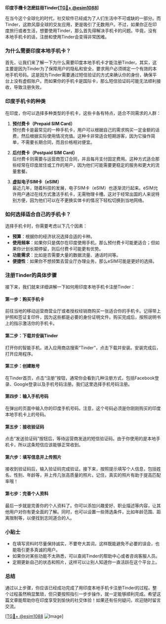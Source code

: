 **印度手機卡怎麽註冊Tinder[[TG💪+ @esim1088](https://t.me/s/esim1088)]**

在当今这个全球化的时代，社交软件已经成为了人们生活中不可或缺的一部分。而Tinder，这款风靡全球的交友应用，更是吸引了无数用户。不过，如果你正在印度旅行或者生活，想要使用Tinder，那么首先得解决手机卡的问题。毕竟，没有本地手机卡的话，注册和使用Tinder会变得非常困难。

### 为什么需要印度本地手机卡？

首先，让我们来了解一下为什么需要印度本地手机卡才能注册Tinder。其实，这主要是因为Tinder为了保障用户的隐私和安全，要求用户必须绑定一个有效的本地手机号码。这是因为Tinder需要通过短信验证的方式来确认你的身份，确保平台上没有虚假账户。而如果你的手机卡是国际卡，那么短信验证码可能无法顺利接收，导致注册失败。

### 印度手机卡的种类

在印度，你可以选择多种类型的手机卡，这些卡各有特点，适合不同需求的人群：

1. **预付费卡（Prepaid SIM Card）**  
   预付费卡是最常见的一种手机卡，用户可以根据自己的需求购买一定金额的话费，然后根据实际使用情况充值。这种卡非常适合短期游客，因为它操作简单，不需要长期合同，而且价格相对便宜。

2. **后付费卡（Postpaid SIM Card）**  
   后付费卡则需要与运营商签订合同，并且每月支付固定费用。这种方式适合那些经常在印度居住或工作的用户，因为他们可能需要更稳定的服务和更大的流量套餐。

3. **虚拟电子SIM卡（eSIM）**  
   最近几年，随着科技的发展，电子SIM卡（eSIM）也逐渐流行起来。eSIM允许用户通过在线方式激活手机卡，无需物理卡槽。这对于经常出国的人来说特别方便，因为他们可以在不更换实体卡的情况下轻松切换到当地网络。

### 如何选择适合自己的手机卡？

选择手机卡时，你需要考虑以下几个因素：

- **预算**：根据你的经济状况选择合适的卡种。
- **使用频率**：如果你只是偶尔在印度使用手机，那么预付费卡可能更适合；但如果你计划长期停留，则后付费卡可能更有优势。
- **功能需求**：比如是否需要大量的数据流量、通话时间等。
- **便捷性**：如果你不想频繁去营业厅办理业务，那么eSIM可能是更好的选择。

### 注册Tinder的具体步骤

接下来，我们就来详细讲解一下如何用印度本地手机卡注册Tinder：

#### 第一步：购买手机卡
前往当地的移动运营商营业厅或者授权经销商购买一张适合你的手机卡。记得带上护照和签证复印件，因为这些都是必要的身份证明文件。购买完成后，按照说明书上的指示激活你的手机卡。

#### 第二步：下载并安装Tinder
打开你的智能手机，进入应用商店搜索“Tinder”，点击下载并安装。安装完成后，打开应用程序。

#### 第三步：创建账号
在Tinder首页，点击“注册”按钮，通常你会看到几种注册方式，包括Facebook登录、Google登录以及手机号码注册。我们这里选择手机号码注册。

#### 第四步：输入手机号码
在弹出的页面中输入你的印度手机号码。注意，这个号码必须是你刚刚购买的印度本地手机卡上的号码。

#### 第五步：接收验证码
点击“发送验证码”按钮后，等待运营商发送的短信验证码。由于你使用的是本地手机卡，所以这条短信应该能够正常收到。

#### 第六步：填写信息并上传照片
接收到验证码后，输入验证码完成验证。接下来，按照提示填写个人信息，包括姓名、性别、年龄等，并上传几张高质量的照片。记住，真实的照片有助于提高匹配率哦！

#### 第七步：完善个人资料
最后一步就是完善你的个人资料了。你可以添加兴趣爱好、职业描述等内容，让其他用户对你有更全面的了解。同时，也可以设置一些筛选条件，比如年龄范围、距离限制等，以便找到志同道合的人。

### 小贴士

- 在填写资料时尽量保持诚实，不要夸大其词，这样既能避免不必要的误会，也能吸引更多真诚的用户。
- 如果你对某些功能不太熟悉，可以查阅Tinder的帮助中心或者咨询客服人员。
- 定期更新自己的状态和照片，这样可以让别人知道你一直活跃在这个平台上。

### 总结

通过以上步骤，你应该已经成功完成了用印度本地手机卡注册Tinder的过程。整个过程虽然稍显繁琐，但只要按照指引一步步操作，就一定能够顺利完成。希望这篇文章能帮助你在印度享受到愉快的社交体验！如果还有任何疑问，欢迎随时留言交流。

[[TG💪+ @esim1088](https://t.me/s/esim1088) ![Image](https://i.postimg.cc/4NQfJmqS/Snipaste-2025-05-13-00-14-12.png)]